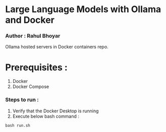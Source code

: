 # Large Language Models  with Ollama and Docker
### Author : Rahul Bhoyar

Ollama hosted servers in Docker containers repo.

# Prerequisites : 
1. Docker
2. Docker Compose

### Steps to run :

1. Verify that the Docker Desktop is running
2. Execute below bash command :

```
bash run.sh
```
